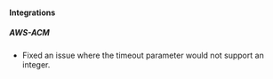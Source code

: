 #### Integrations
##### AWS-ACM
- Fixed an issue where the timeout parameter would not support an integer.
